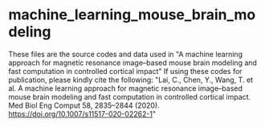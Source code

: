 # machine_learning_mouse_brain_modeling
These files are the source codes and data used in "A machine learning approach for magnetic resonance image–based mouse brain modeling and fast computation in controlled cortical impact"
If using these codes for publication, please kindly cite the following:
"Lai, C., Chen, Y., Wang, T. et al. A machine learning approach for magnetic resonance image–based mouse brain modeling and fast computation in controlled cortical impact. Med Biol Eng Comput 58, 2835–2844 (2020). https://doi.org/10.1007/s11517-020-02262-1"
